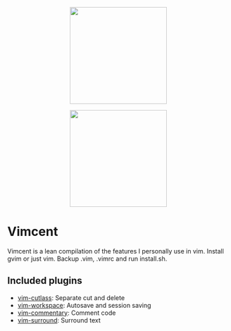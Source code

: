 <p align="center">
    <img src="https://upload.wikimedia.org/wikipedia/commons/4/4c/Vincent_van_Gogh_-_Self-Portrait_-_Google_Art_Project_%28454045%29.jpg" height="220">
</p>
<p align="center">
    <img src="https://upload.wikimedia.org/wikipedia/commons/9/9f/Vimlogo.svg" height="220">
</p>

# Vimcent

Vimcent is a lean compilation of the features I personally use in vim.
Install gvim or just vim.
Backup .vim, .vimrc and run install.sh.

## Included plugins

* [vim-cutlass](https://github.com/svermeulen/vim-cutlass): Separate cut and delete
* [vim-workspace](https://github.com/thaerkh/vim-workspace): Autosave and session saving
* [vim-commentary](https://github.com/tpope/vim-commentary): Comment code
* [vim-surround](https://github.com/tpope/vim-commentary): Surround text

